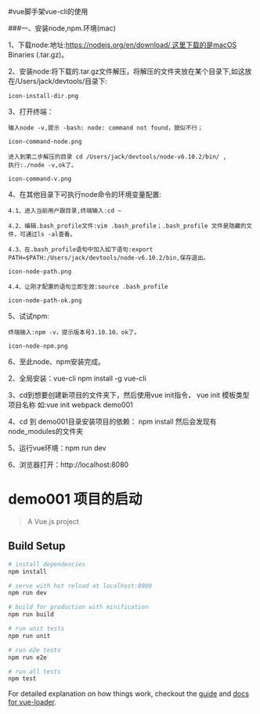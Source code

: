 #vue脚手架vue-cli的使用

###一、安装node,npm.环境(mac)

1、下载node:地址:https://nodejs.org/en/download/,这里下载的是macOS Binaries (.tar.gz)。

2、安装node:将下载的.tar.gz文件解压，将解压的文件夹放在某个目录下,如这放在/Users/jack/devtools/目录下:

    icon-install-dir.png

3、打开终端：

    输入node -v,提示 -bash: node: command not found，貌似不行；
    
    icon-command-node.png
     
    进入到第二步解压的目录 cd /Users/jack/devtools/node-v6.10.2/bin/ ,
    执行:./node -v,ok了。
    
    icon-command-v.png
    
4、在其他目录下可执行node命令的环境变量配置:
   
    4.1、进入当前用户跟目录,终端输入:cd ~
    
    4.2、编辑.bash_profile文件:vim .bash_profile；.bash_profile 文件是隐藏的文件，可通过ls -al查看。
    
    4.3、在.bash_profile语句中加入如下语句:export PATH=$PATH:/Users/jack/devtools/node-v6.10.2/bin,保存退出。
    
    icon-node-path.png
    
    4.4、让刚才配置的语句立即生效:source .bash_profile 
    
    icon-node-path-ok.png

5、试试npm:
    
    终端输入:npm -v，提示版本号3.10.10，ok了。
    
    icon-node-npm.png
     
6、至此node、npm安装完成。




2、全局安装：vue-cli
   npm install -g vue-cli

3、cd到想要创建新项目的文件夹下，然后使用vue init指令，
   vue init 模板类型 项目名称
   如:vue init webpack demo001

4、cd 到 demo001目录安装项目的依赖：
   npm install
   然后会发现有 node_modules的文件夹

5、运行vue环境：npm run dev

6、浏览器打开：http://localhost:8080


# demo001 项目的启动

> A Vue.js project

## Build Setup

``` bash
# install dependencies
npm install

# serve with hot reload at localhost:8080
npm run dev

# build for production with minification
npm run build

# run unit tests
npm run unit

# run e2e tests
npm run e2e

# run all tests
npm test
```

For detailed explanation on how things work, checkout the [guide](http://vuejs-templates.github.io/webpack/) and [docs for vue-loader](http://vuejs.github.io/vue-loader).
